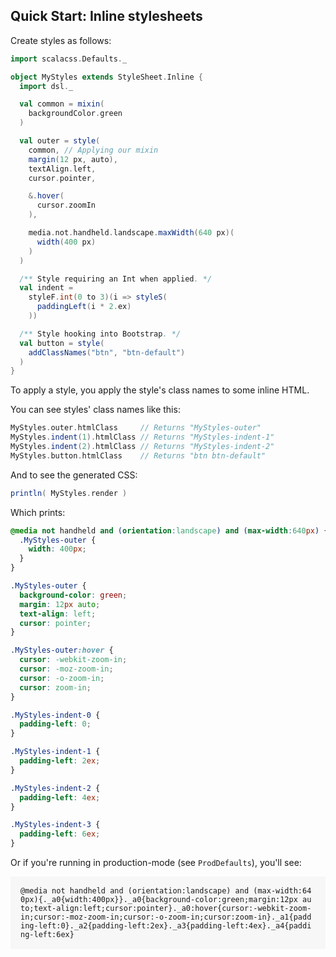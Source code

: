 ## Quick Start: Inline stylesheets

Create styles as follows:

```scala
import scalacss.Defaults._

object MyStyles extends StyleSheet.Inline {
  import dsl._

  val common = mixin(
    backgroundColor.green
  )

  val outer = style(
    common, // Applying our mixin
    margin(12 px, auto),
    textAlign.left,
    cursor.pointer,

    &.hover(
      cursor.zoomIn
    ),

    media.not.handheld.landscape.maxWidth(640 px)(
      width(400 px)
    )
  )

  /** Style requiring an Int when applied. */
  val indent =
    styleF.int(0 to 3)(i => styleS(
      paddingLeft(i * 2.ex)
    ))

  /** Style hooking into Bootstrap. */
  val button = style(
    addClassNames("btn", "btn-default")
  )
}
```

To apply a style, you apply the style's class names to some inline HTML.

You can see styles' class names like this:

```scala
MyStyles.outer.htmlClass     // Returns "MyStyles-outer"
MyStyles.indent(1).htmlClass // Returns "MyStyles-indent-1"
MyStyles.indent(2).htmlClass // Returns "MyStyles-indent-2"
MyStyles.button.htmlClass    // Returns "btn btn-default"
```

And to see the generated CSS:
```scala
println( MyStyles.render )
```

Which prints:
```css
@media not handheld and (orientation:landscape) and (max-width:640px) {
  .MyStyles-outer {
    width: 400px;
  }
}

.MyStyles-outer {
  background-color: green;
  margin: 12px auto;
  text-align: left;
  cursor: pointer;
}

.MyStyles-outer:hover {
  cursor: -webkit-zoom-in;
  cursor: -moz-zoom-in;
  cursor: -o-zoom-in;
  cursor: zoom-in;
}

.MyStyles-indent-0 {
  padding-left: 0;
}

.MyStyles-indent-1 {
  padding-left: 2ex;
}

.MyStyles-indent-2 {
  padding-left: 4ex;
}

.MyStyles-indent-3 {
  padding-left: 6ex;
}
```

Or if you're running in production-mode (see `ProdDefaults`), you'll see:
<div style="padding:16px; background-color: #f7f7f7">
<code style="word-break:break-all" class="lang-css">@media not handheld and (orientation:landscape) and (max-width:640px){._a0{width:400px}}._a0{background-color:green;margin:12px auto;text-align:left;cursor:pointer}._a0:hover{cursor:-webkit-zoom-in;cursor:-moz-zoom-in;cursor:-o-zoom-in;cursor:zoom-in}._a1{padding-left:0}._a2{padding-left:2ex}._a3{padding-left:4ex}._a4{padding-left:6ex}</code>
</div>

